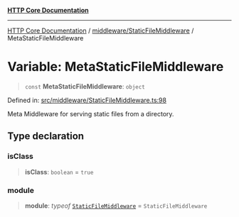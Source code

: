 [**HTTP Core Documentation**](../../../README.md)

***

[HTTP Core Documentation](../../../README.md) / [middleware/StaticFileMiddleware](../README.md) / MetaStaticFileMiddleware

# Variable: MetaStaticFileMiddleware

> `const` **MetaStaticFileMiddleware**: `object`

Defined in: [src/middleware/StaticFileMiddleware.ts:98](https://github.com/stonemjs/http-core/blob/0d24f1311c8ffc69c0f21ab48badb00539c57ea4/src/middleware/StaticFileMiddleware.ts#L98)

Meta Middleware for serving static files from a directory.

## Type declaration

### isClass

> **isClass**: `boolean` = `true`

### module

> **module**: *typeof* [`StaticFileMiddleware`](../classes/StaticFileMiddleware.md) = `StaticFileMiddleware`
